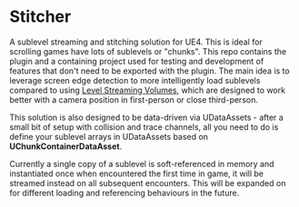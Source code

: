 # Stitcher

A sublevel streaming and stitching solution for UE4. This is ideal for scrolling games have lots of sublevels or "chunks". This repo contains the plugin and a containing project used for testing and development of features that don't need to be exported with the plugin. The main idea is to leverage screen edge detection to more intelligently load sublevels compared to using [Level Streaming Volumes](https://docs.unrealengine.com/en-US/BuildingWorlds/LevelStreaming/StreamingVolumes/index.html), which are designed to work better with a camera position in first-person or close third-person.

This solution is also designed to be data-driven via UDataAssets - after a small bit of setup with collision and trace channels, all you need to do is define your sublevel arrays in UDataAssets based on **UChunkContainerDataAsset**.

Currently a single copy of a sublevel is soft-referenced in memory and instantiated once when encountered the first time in game, it will be streamed instead on all subsequent encounters. This will be expanded on for different loading and referencing behaviours in the future.
